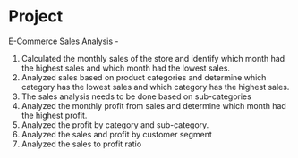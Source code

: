 # Project
E-Commerce Sales Analysis - 
1. Calculated the monthly sales of the store and identify which month had the highest sales and which month had the lowest sales.
2. Analyzed sales based on product categories and determine which category has the lowest sales and which category has the highest sales.
3. The sales analysis needs to be done based on sub-categories
4. Analyzed the monthly profit from sales and determine which month had the highest profit.
5. Analyzed the profit by category and sub-category.
6. Analyzed the sales and profit by customer segment
7. Analyzed the sales to profit ratio
